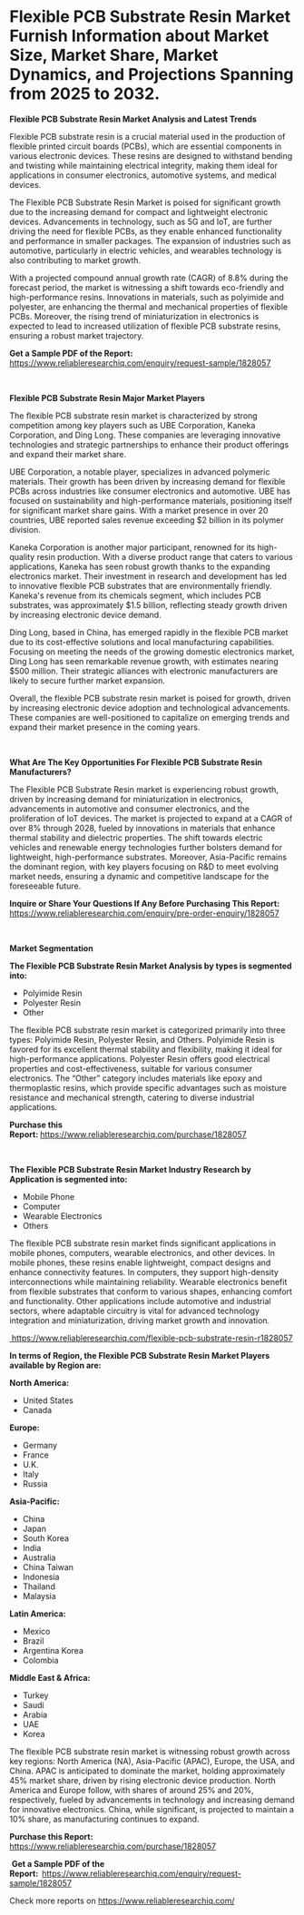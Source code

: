 <p><h1>Flexible PCB Substrate Resin Market Furnish Information about Market Size, Market Share, Market Dynamics, and Projections Spanning from 2025 to 2032.</h1></p><p><strong>Flexible PCB Substrate Resin Market Analysis and Latest Trends</strong></p>
<p><p>Flexible PCB substrate resin is a crucial material used in the production of flexible printed circuit boards (PCBs), which are essential components in various electronic devices. These resins are designed to withstand bending and twisting while maintaining electrical integrity, making them ideal for applications in consumer electronics, automotive systems, and medical devices. </p><p>The Flexible PCB Substrate Resin Market is poised for significant growth due to the increasing demand for compact and lightweight electronic devices. Advancements in technology, such as 5G and IoT, are further driving the need for flexible PCBs, as they enable enhanced functionality and performance in smaller packages. The expansion of industries such as automotive, particularly in electric vehicles, and wearables technology is also contributing to market growth.</p><p>With a projected compound annual growth rate (CAGR) of 8.8% during the forecast period, the market is witnessing a shift towards eco-friendly and high-performance resins. Innovations in materials, such as polyimide and polyester, are enhancing the thermal and mechanical properties of flexible PCBs. Moreover, the rising trend of miniaturization in electronics is expected to lead to increased utilization of flexible PCB substrate resins, ensuring a robust market trajectory.</p></p>
<p><strong>Get a Sample PDF of the Report:&nbsp;</strong> <a href="https://www.reliableresearchiq.com/enquiry/request-sample/1828057?utm_campaign=2101&utm_medium=2&utm_source=Github&utm_content=ia&utm_term=03022025&utm_id=flexible-pcb-substrate-resin">https://www.reliableresearchiq.com/enquiry/request-sample/1828057</a></p>
<p>&nbsp;</p>
<p><strong>Flexible PCB Substrate Resin Major Market Players</strong></p>
<p><p>The flexible PCB substrate resin market is characterized by strong competition among key players such as UBE Corporation, Kaneka Corporation, and Ding Long. These companies are leveraging innovative technologies and strategic partnerships to enhance their product offerings and expand their market share.</p><p>UBE Corporation, a notable player, specializes in advanced polymeric materials. Their growth has been driven by increasing demand for flexible PCBs across industries like consumer electronics and automotive. UBE has focused on sustainability and high-performance materials, positioning itself for significant market share gains. With a market presence in over 20 countries, UBE reported sales revenue exceeding $2 billion in its polymer division.</p><p>Kaneka Corporation is another major participant, renowned for its high-quality resin production. With a diverse product range that caters to various applications, Kaneka has seen robust growth thanks to the expanding electronics market. Their investment in research and development has led to innovative flexible PCB substrates that are environmentally friendly. Kaneka's revenue from its chemicals segment, which includes PCB substrates, was approximately $1.5 billion, reflecting steady growth driven by increasing electronic device demand.</p><p>Ding Long, based in China, has emerged rapidly in the flexible PCB market due to its cost-effective solutions and local manufacturing capabilities. Focusing on meeting the needs of the growing domestic electronics market, Ding Long has seen remarkable revenue growth, with estimates nearing $500 million. Their strategic alliances with electronic manufacturers are likely to secure further market expansion.</p><p>Overall, the flexible PCB substrate resin market is poised for growth, driven by increasing electronic device adoption and technological advancements. These companies are well-positioned to capitalize on emerging trends and expand their market presence in the coming years.</p></p>
<p>&nbsp;</p>
<p><strong>What Are The Key Opportunities For Flexible PCB Substrate Resin Manufacturers?</strong></p>
<p><p>The Flexible PCB Substrate Resin market is experiencing robust growth, driven by increasing demand for miniaturization in electronics, advancements in automotive and consumer electronics, and the proliferation of IoT devices. The market is projected to expand at a CAGR of over 8% through 2028, fueled by innovations in materials that enhance thermal stability and dielectric properties. The shift towards electric vehicles and renewable energy technologies further bolsters demand for lightweight, high-performance substrates. Moreover, Asia-Pacific remains the dominant region, with key players focusing on R&D to meet evolving market needs, ensuring a dynamic and competitive landscape for the foreseeable future.</p></p>
<p><strong>Inquire or Share Your Questions If Any Before Purchasing This Report:</strong> <a href="https://www.reliableresearchiq.com/enquiry/pre-order-enquiry/1828057?utm_campaign=2101&utm_medium=2&utm_source=Github&utm_content=ia&utm_term=03022025&utm_id=flexible-pcb-substrate-resin">https://www.reliableresearchiq.com/enquiry/pre-order-enquiry/1828057</a></p>
<p>&nbsp;</p>
<p><strong>Market Segmentation</strong></p>
<p><strong>The Flexible PCB Substrate Resin Market Analysis by types is segmented into:</strong></p>
<p><ul><li>Polyimide Resin</li><li>Polyester Resin</li><li>Other</li></ul></p>
<p><p>The flexible PCB substrate resin market is categorized primarily into three types: Polyimide Resin, Polyester Resin, and Others. Polyimide Resin is favored for its excellent thermal stability and flexibility, making it ideal for high-performance applications. Polyester Resin offers good electrical properties and cost-effectiveness, suitable for various consumer electronics. The “Other” category includes materials like epoxy and thermoplastic resins, which provide specific advantages such as moisture resistance and mechanical strength, catering to diverse industrial applications.</p></p>
<p><strong>Purchase this Report:&nbsp;</strong><a href="https://www.reliableresearchiq.com/purchase/1828057?utm_campaign=2101&utm_medium=2&utm_source=Github&utm_content=ia&utm_term=03022025&utm_id=flexible-pcb-substrate-resin">https://www.reliableresearchiq.com/purchase/1828057</a></p>
<p>&nbsp;</p>
<p><strong>The Flexible PCB Substrate Resin Market Industry Research by Application is segmented into:</strong></p>
<p><ul><li>Mobile Phone</li><li>Computer</li><li>Wearable Electronics</li><li>Others</li></ul></p>
<p><p>The flexible PCB substrate resin market finds significant applications in mobile phones, computers, wearable electronics, and other devices. In mobile phones, these resins enable lightweight, compact designs and enhance connectivity features. In computers, they support high-density interconnections while maintaining reliability. Wearable electronics benefit from flexible substrates that conform to various shapes, enhancing comfort and functionality. Other applications include automotive and industrial sectors, where adaptable circuitry is vital for advanced technology integration and miniaturization, driving market growth and innovation.</p></p>
<p><a href="https://www.reliableresearchiq.com/flexible-pcb-substrate-resin-r1828057?utm_campaign=2101&utm_medium=2&utm_source=Github&utm_content=ia&utm_term=03022025&utm_id=flexible-pcb-substrate-resin">&nbsp;https://www.reliableresearchiq.com/flexible-pcb-substrate-resin-r1828057</a></p>
<p><strong>In terms of Region, the Flexible PCB Substrate Resin Market Players available by Region are:</strong></p>
<p>
    <p> <strong> North America: </strong>
        <ul>
            <li>United States</li>
            <li>Canada</li>
        </ul>
        </p> 
    <p> <strong> Europe: </strong>
        <ul>
            <li>Germany</li>
            <li>France</li>
            <li>U.K.</li>
            <li>Italy</li>
            <li>Russia</li>
        </ul>
        </p> 
    <p> <strong> Asia-Pacific: </strong>
        <ul>
            <li>China</li>
            <li>Japan</li>
            <li>South Korea</li>
            <li>India</li>
            <li>Australia</li>
            <li>China Taiwan</li>
            <li>Indonesia</li>
            <li>Thailand</li>
            <li>Malaysia</li>
        </ul>
        </p> 
    <p> <strong> Latin America: </strong>
        <ul>
            <li>Mexico</li>
            <li>Brazil</li>
            <li>Argentina Korea</li>
            <li>Colombia</li>
        </ul>
        </p> 
    <p> <strong> Middle East & Africa: </strong>
        <ul>
            <li>Turkey</li>
            <li>Saudi</li>
            <li>Arabia</li>
            <li>UAE</li>
            <li>Korea</li>
        </ul>
    </p>
    </p>
<p><p>The flexible PCB substrate resin market is witnessing robust growth across key regions: North America (NA), Asia-Pacific (APAC), Europe, the USA, and China. APAC is anticipated to dominate the market, holding approximately 45% market share, driven by rising electronic device production. North America and Europe follow, with shares of around 25% and 20%, respectively, fueled by advancements in technology and increasing demand for innovative electronics. China, while significant, is projected to maintain a 10% share, as manufacturing continues to expand.</p></p>
<p><strong>Purchase this Report: </strong><a href="https://www.reliableresearchiq.com/purchase/1828057?utm_campaign=2101&utm_medium=2&utm_source=Github&utm_content=ia&utm_term=03022025&utm_id=flexible-pcb-substrate-resin">https://www.reliableresearchiq.com/purchase/1828057</a></p>
<p>&nbsp;<strong>Get a Sample PDF of the Report:&nbsp;&nbsp;</strong><a href="https://www.reliableresearchiq.com/enquiry/request-sample/1828057?utm_campaign=2101&utm_medium=2&utm_source=Github&utm_content=ia&utm_term=03022025&utm_id=flexible-pcb-substrate-resin">https://www.reliableresearchiq.com/enquiry/request-sample/1828057</a></p>
<p><strong></strong></p>
<p>Check more reports on <a href="https://www.reliableresearchiq.com/?utm_campaign=2101&utm_medium=2&utm_source=Github&utm_content=ia&utm_term=03022025&utm_id=flexible-pcb-substrate-resin">https://www.reliableresearchiq.com/</a></p>